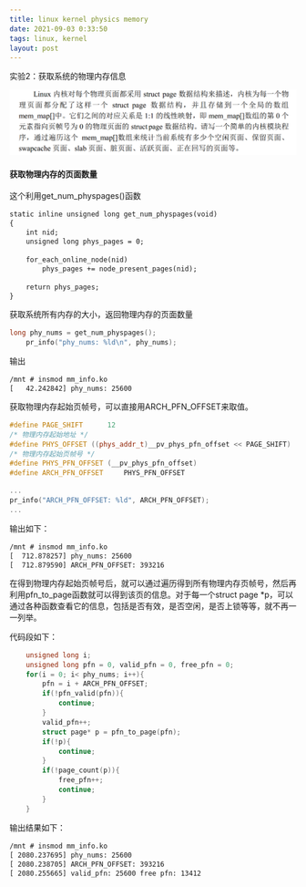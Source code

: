```yaml
---
title: linux kernel physics memory
date: 2021-09-03 0:33:50
tags: linux, kernel
layout: post
---
```




实验2：获取系统的物理内存信息

![](https://github.com/tfxidian/tfxidian.github.io/raw/master/pic/mm_lab2.PNG)

#### 获取物理内存的页面数量

这个利用get_num_physpages()函数

```
static inline unsigned long get_num_physpages(void)
{
	int nid;
	unsigned long phys_pages = 0;

	for_each_online_node(nid)
		phys_pages += node_present_pages(nid);

	return phys_pages;
}
```



获取系统所有内存的大小，返回物理内存的页面数量

```c
long phy_nums = get_num_physpages();
	pr_info("phy_nums: %ld\n", phy_nums);
```

输出

```
/mnt # insmod mm_info.ko 
[   42.242842] phy_nums: 25600
```

获取物理内存起始页帧号，可以直接用ARCH_PFN_OFFSET来取值。

```cpp
#define PAGE_SHIFT		12
/* 物理内存起始地址 */
#define PHYS_OFFSET	((phys_addr_t)__pv_phys_pfn_offset << PAGE_SHIFT)
/* 物理内存起始页帧号 */
#define PHYS_PFN_OFFSET	(__pv_phys_pfn_offset)
#define ARCH_PFN_OFFSET		PHYS_PFN_OFFSET
```

```c
...
pr_info("ARCH_PFN_OFFSET: %ld", ARCH_PFN_OFFSET);
...
```

输出如下：

```
/mnt # insmod mm_info.ko 
[  712.878257] phy_nums: 25600
[  712.879590] ARCH_PFN_OFFSET: 393216
```

在得到物理内存起始页帧号后，就可以通过遍历得到所有物理内存页帧号，然后再利用pfn_to_page函数就可以得到该页的信息。对于每一个struct page *p，可以通过各种函数查看它的信息，包括是否有效，是否空闲，是否上锁等等，就不再一一列举。

代码段如下：

```c
	unsigned long i;
	unsigned long pfn = 0, valid_pfn = 0, free_pfn = 0;
	for(i = 0; i< phy_nums; i++){
		pfn = i + ARCH_PFN_OFFSET;
		if(!pfn_valid(pfn)){
			continue;
		}
		valid_pfn++;
		struct page* p = pfn_to_page(pfn);
		if(!p){
			continue;
		}
		if(!page_count(p)){
			free_pfn++;
			continue;
		}
	}

```

输出结果如下：

```
/mnt # insmod mm_info.ko 
[ 2080.237695] phy_nums: 25600
[ 2080.238705] ARCH_PFN_OFFSET: 393216
[ 2080.255665] valid_pfn: 25600 free pfn: 13412
```

